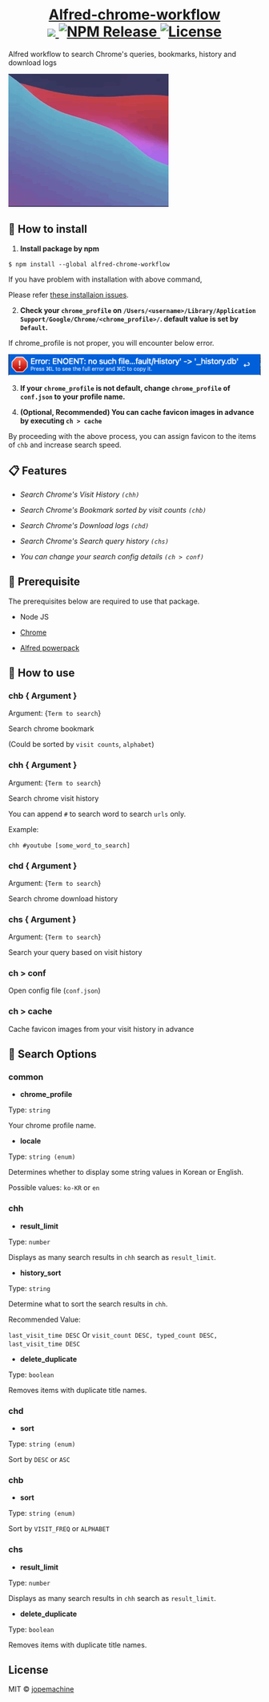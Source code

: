 <h1 align="center">
  <a href="https://www.npmjs.com/package/alfred-chrome-workflow">
		Alfred-chrome-workflow<br>
	<img src="https://img.shields.io/badge/Alfred-4-blueviolet">
	<img src="https://img.shields.io/npm/dt/alfred-chrome-workflow" alt="NPM Release">
	<img src="https://img.shields.io/github/license/jopemachine/alfred-chrome-workflow.svg" alt="License">
  </a>
</h1>

Alfred workflow to search Chrome's queries, bookmarks, history and download logs

![](./imgs/demo.gif)

##  🔨 How to install

1. **Install package by npm**

```
$ npm install --global alfred-chrome-workflow
```

If you have problem with installation with above command,

Please refer [these installaion issues](https://github.com/jopemachine/alfred-chrome-workflow/issues?q=is%3Aissue+is%3Aclosed+).

2. **Check your `chrome_profile` on `/Users/<username>/Library/Application Support/Google/Chrome/<chrome_profile>/`. default value is set by `Default`.**

If chrome_profile is not proper, you will encounter below error.

![](./imgs/profile_name_error.png)

3. **If your `chrome_profile` is not default, change `chrome_profile` of `conf.json` to your profile name.**

4. **(Optional, Recommended) You can cache favicon images in advance by executing `ch > cache`**

By proceeding with the above process, you can assign favicon to the items of `chb` and increase search speed.

## 📋 Features

* *Search Chrome's Visit History `(chh)`*

* *Search Chrome's Bookmark sorted by visit counts `(chb)`*

* *Search Chrome's Download logs `(chd)`*

* *Search Chrome's Search query history `(chs)`*

* *You can change your search config details `(ch > conf)`*

## 📌 Prerequisite

The prerequisites below are required to use that package.

* Node JS

* [Chrome](https://www.google.com/intl/en/chrome/)

* [Alfred powerpack](https://www.alfredapp.com/powerpack/)


## 📗 How to use

### chb { Argument }

Argument: {`Term to search`}

Search chrome bookmark

(Could be sorted by `visit counts`, `alphabet`)

### chh { Argument }

Argument: {`Term to search`}

Search chrome visit history

You can append `#` to search word to search `urls` only.

Example:

`chh #youtube [some_word_to_search]`

### chd { Argument }

Argument: {`Term to search`}

Search chrome download history

### chs { Argument }

Argument: {`Term to search`}

Search your query based on visit history

### ch > conf

Open config file (`conf.json`)

### ch > cache

Cache favicon images from your visit history in advance

## 🔖 Search Options

### common

* **chrome_profile**

Type: `string`

Your chrome profile name.

* **locale**

Type: `string (enum)`

Determines whether to display some string values in Korean or English.

Possible values: `ko-KR` or `en`

### chh

* **result_limit**

Type: `number`

Displays as many search results in `chh` search as `result_limit`.

* **history_sort**

Type: `string`

Determine what to sort the search results in `chh`.

Recommended Value:

`last_visit_time DESC` Or `visit_count DESC, typed_count DESC, last_visit_time DESC`

* **delete_duplicate**

Type: `boolean`

Removes items with duplicate title names.

### chd

* **sort**

Type: `string (enum)`

Sort by `DESC` or `ASC`

### chb

* **sort**

Type: `string (enum)`

Sort by `VISIT_FREQ` or `ALPHABET`

### chs

* **result_limit**

Type: `number`

Displays as many search results in `chh` search as `result_limit`.

* **delete_duplicate**

Type: `boolean`

Removes items with duplicate title names.

## License

MIT © [jopemachine](https://github.com/jopemachine/alfred-chrome-workflow)